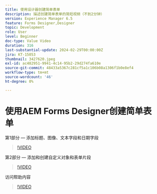 ```yaml
---
title: 使用设计器创建简单表单
description: 描述创建简单表单的简短视频（不到2分钟）
version: Experience Manager 6.5
feature: Forms Designer,Designer
topic: Development
role: User
level: Beginner
doc-type: Value Video
duration: 316
last-substantial-update: 2024-02-29T00:00:00Z
jira: KT-15053
thumbnail: 3427620.jpeg
exl-id: ac482951-9941-4c14-95b2-29d274fa610e
source-git-commit: 48433a5367c281cf5a1c106b08a1306f1b0e8ef4
workflow-type: tm+mt
source-wordcount: '46'
ht-degree: 0%

---
```


# 使用AEM Forms Designer创建简单表单

第1部分 — 添加标题、图像、文本字段和日期字段

>[!VIDEO](https://video.tv.adobe.com/v/3427620/?learn=on)

第2部分 — 添加和创建自定义对象和表单片段

>[!VIDEO](https://video.tv.adobe.com/v/3427621/?learn=on)

访问帮助内容

>[!VIDEO](https://video.tv.adobe.com/v/3427622/?learn=on)

